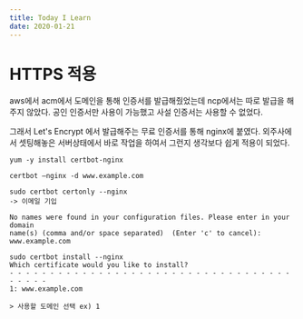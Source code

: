 ```yaml
---
title: Today I Learn
date: 2020-01-21
---
```


# HTTPS 적용

aws에서 acm에서 도메인을 통해 인증서를 발급해줬었는데 ncp에서는 따로 발급을 해주지 않았다. 공인 인증서만 사용이 가능했고 사설 인증서는 사용할 수 없었다.

그래서 Let's Encrypt 에서 발급해주는 무료 인증서를 통해 nginx에 붙였다.
외주사에서 셋팅해놓은 서버상태에서 바로 작업을 하여서 그런지 생각보다 쉽게 적용이 되었다.

```shell
yum -y install certbot-nginx

certbot –nginx -d www.example.com

sudo certbot certonly --nginx
-> 이메일 기입

No names were found in your configuration files. Please enter in your domain
name(s) (comma and/or space separated)  (Enter 'c' to cancel): www.example.com

sudo certbot install --nginx
Which certificate would you like to install?
- - - - - - - - - - - - - - - - - - - - - - - - - - - - - - - - - - - - - - - -
1: www.example.com

> 사용할 도메인 선택 ex) 1
```




